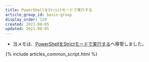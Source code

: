 ```yaml
---
title: PowerShellをStrictモードで実行する
article_group_id: basis-group
display_order: 110
created: 2021-08-05
updated: 2021-08-05
---
```

- 当メモは、[PowerShellをStrictモードで実行する](https://thinktwice.tech/it/powershell/running_powershell_in_strict_mode/)へ移管しました。

{% include articles_common_script.html %}
